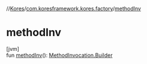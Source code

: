//[Kores](../../index.md)/[com.koresframework.kores.factory](index.md)/[methodInv](method-inv.md)

# methodInv

[jvm]\
fun [methodInv](method-inv.md)(): [MethodInvocation.Builder](../com.koresframework.kores.base/-method-invocation/-builder/index.md)
